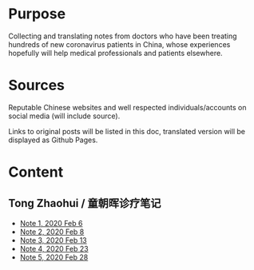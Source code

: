 # Purpose

Collecting and translating notes from doctors who have been treating hundreds of new coronavirus patients in China, whose experiences hopefully will help medical professionals and patients elsewhere.

# Sources

Reputable Chinese websites and well respected individuals/accounts on social media (will include source).

Links to original posts will be listed in this doc, translated version will be displayed as Github Pages.

# Content

## Tong Zhaohui / 童朝晖诊疗笔记

- [Note 1, 2020 Feb 6](http://www.zhishifenzi.com/depth/depth/8195.html)
- [Note 2, 2020 Feb 8](http://www.zhishifenzi.com/depth/depth/8221.html)
- [Note 3, 2020 Feb 13](http://www.zhishifenzi.com/depth/depth/8250.html)
- [Note 4, 2020 Feb 23](http://m.zhishifenzi.com/depth/depth/8321.html)
- [Note 5, 2020 Feb 28](http://m.zhishifenzi.com/depth/depth/8377.html)
